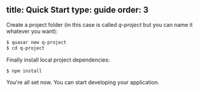 title: Quick Start
type: guide
order: 3
---

Create a project folder (in this case is called *q-project* but you can name it whatever you want):
``` bash
$ quasar new q-project
$ cd q-project
```

Finally install local project dependencies:
``` bash
$ npm install
```

You're all set now. You can start developing your application.
